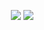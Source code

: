 
ㅤㅤㅤㅤㅤㅤㅤㅤㅤㅤㅤㅤㅤㅤㅤㅤㅤㅤㅤㅤㅤㅤㅤㅤㅤㅤ![](https://komarev.com/ghpvc/?username=haetaes&color=lightgrey)
![](https://64.media.tumblr.com/7d2416ab88cdb80e0707ba61694fb86d/377087a781468e94-b1/s1280x1920/75f7f2738165dc47e257580a49134886ffe41f6b.pnj)
